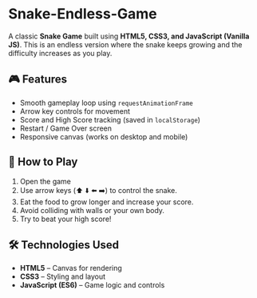 # Snake-Endless-Game
A classic **Snake Game** built using **HTML5, CSS3, and JavaScript (Vanilla JS)**.   This is an endless version where the snake keeps growing and the difficulty increases as you play.
## 🎮 Features
- Smooth gameplay loop using `requestAnimationFrame`
- Arrow key controls for movement
- Score and High Score tracking (saved in `localStorage`)
- Restart / Game Over screen
- Responsive canvas (works on desktop and mobile)
## 🚀 How to Play
1. Open the game 
2. Use arrow keys (⬆️ ⬇️ ⬅️ ➡️) to control the snake.
3. Eat the food to grow longer and increase your score.
4. Avoid colliding with walls or your own body.
5. Try to beat your high score!

## 🛠️ Technologies Used
- **HTML5** – Canvas for rendering
- **CSS3** – Styling and layout
- **JavaScript (ES6)** – Game logic and controls
